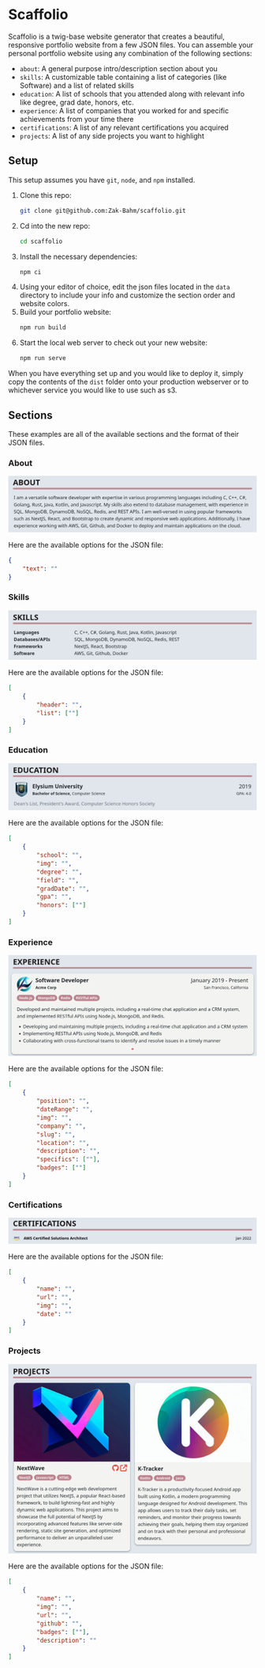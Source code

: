 # Scaffolio

Scaffolio is a twig-base website generator that creates a beautiful, responsive portfolio website from a few JSON files.
You can assemble your personal portfolio website using any combination of the following sections:

* `about`: A general purpose intro/description section about you
* `skills`: A customizable table containing a list of categories (like Software) and a list of related skills
* `education`: A list of schools that you attended along with relevant info like degree, grad date, honors, etc.
* `experience`: A list of companies that you worked for and specific achievements from your time there
* `certifications`: A list of any relevant certifications you acquired
* `projects`: A list of any side projects you want to highlight

## Setup

This setup assumes you have `git`, `node`, and `npm` installed.

1. Clone this repo:
    ```bash
    git clone git@github.com:Zak-Bahm/scaffolio.git
    ```
2. Cd into the new repo:
    ```bash
    cd scaffolio
    ```
3. Install the necessary dependencies:
    ```bash
    npm ci
    ```
4. Using your editor of choice, edit the json files located in the `data` directory to include your info and customize the section order and website colors.
5. Build your portfolio website:
    ```bash
    npm run build
    ```
6. Start the local web server to check out your new website:
    ```bash
    npm run serve
    ```

When you have everything set up and you would like to deploy it, simply copy the contents of the `dist` folder onto your production webserver or to whichever service you would like to use such as s3.

## Sections
These examples are all of the available sections and the format of their JSON files.

### About
![About Desktop](./examples/about-desktop.png)

Here are the available options for the JSON file:

```json
{
    "text": ""
}
```

### Skills
![Skills Desktop](./examples/skills-desktop.png)

Here are the available options for the JSON file:

```json
[
    {
        "header": "",
        "list": [""]
    }
]
```

### Education
![Education Desktop](./examples/education-desktop.png)

Here are the available options for the JSON file:

```json
[
    {
        "school": "",
        "img": "",
        "degree": "",
        "field": "",
        "gradDate": "",
        "gpa": "",
        "honors": [""]
    }
]
```

### Experience
![Experience Desktop](./examples/experience-desktop.png)

Here are the available options for the JSON file:

```json
[
    {
        "position": "",
        "dateRange": "",
        "img": "",
        "company": "",
        "slug": "",
        "location": "",
        "description": "",
        "specifics": [""],
        "badges": [""]
    }
]
```

### Certifications
![Certifications Desktop](./examples/certifications-desktop.png)

Here are the available options for the JSON file:

```json
[
    {
        "name": "",
        "url": "",
        "img": "",
        "date": ""
    }
]
```

### Projects
![Projects Desktop](./examples/projects-desktop.png)

Here are the available options for the JSON file:

```json
[
    {
        "name": "",
        "img": "",
        "url": "",
        "github": "",
        "badges": [""],
        "description": ""
    }
]
```
